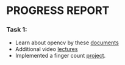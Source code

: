# PROGRESS REPORT
### Task 1:
* Learn about opencv by these [documents](https://opencv-python-tutroals.readthedocs.io/en/latest/py_tutorials/py_imgproc/py_table_of_contents_imgproc/py_table_of_contents_imgproc.html#py-table-of-content-imgproc)
* Additional video [lectures](https://www.youtube.com/playlist?list=PLvVx8lH-gGeC8XmmrsG855usswhwt5Tr1)
* Implemented a finger count [project](https://github.com/Aanal2901/Hand-Gesture-recognition/blob/master/Finger_count.md).
